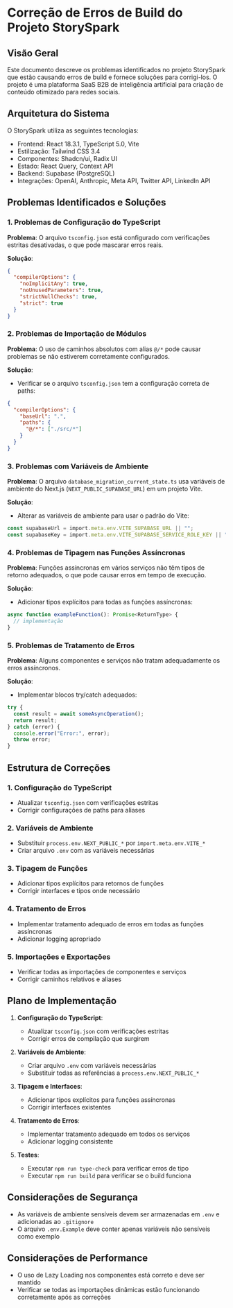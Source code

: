 # Correção de Erros de Build do Projeto StorySpark

## Visão Geral

Este documento descreve os problemas identificados no projeto StorySpark que estão causando erros de build e fornece soluções para corrigi-los. O projeto é uma plataforma SaaS B2B de inteligência artificial para criação de conteúdo otimizado para redes sociais.

## Arquitetura do Sistema

O StorySpark utiliza as seguintes tecnologias:
- Frontend: React 18.3.1, TypeScript 5.0, Vite
- Estilização: Tailwind CSS 3.4
- Componentes: Shadcn/ui, Radix UI
- Estado: React Query, Context API
- Backend: Supabase (PostgreSQL)
- Integrações: OpenAI, Anthropic, Meta API, Twitter API, LinkedIn API

## Problemas Identificados e Soluções

### 1. Problemas de Configuração do TypeScript

**Problema**: O arquivo `tsconfig.json` está configurado com verificações estritas desativadas, o que pode mascarar erros reais.

**Solução**:
```json
{
  "compilerOptions": {
    "noImplicitAny": true,
    "noUnusedParameters": true,
    "strictNullChecks": true,
    "strict": true
  }
}
```

### 2. Problemas de Importação de Módulos

**Problema**: O uso de caminhos absolutos com alias `@/*` pode causar problemas se não estiverem corretamente configurados.

**Solução**:
- Verificar se o arquivo `tsconfig.json` tem a configuração correta de paths:
```json
{
  "compilerOptions": {
    "baseUrl": ".",
    "paths": {
      "@/*": ["./src/*"]
    }
  }
}
```

### 3. Problemas com Variáveis de Ambiente

**Problema**: O arquivo `database_migration_current_state.ts` usa variáveis de ambiente do Next.js (`NEXT_PUBLIC_SUPABASE_URL`) em um projeto Vite.

**Solução**:
- Alterar as variáveis de ambiente para usar o padrão do Vite:
```typescript
const supabaseUrl = import.meta.env.VITE_SUPABASE_URL || "";
const supabaseKey = import.meta.env.VITE_SUPABASE_SERVICE_ROLE_KEY || "";
```

### 4. Problemas de Tipagem nas Funções Assíncronas

**Problema**: Funções assíncronas em vários serviços não têm tipos de retorno adequados, o que pode causar erros em tempo de execução.

**Solução**:
- Adicionar tipos explícitos para todas as funções assíncronas:
```typescript
async function exampleFunction(): Promise<ReturnType> {
  // implementação
}
```

### 5. Problemas de Tratamento de Erros

**Problema**: Alguns componentes e serviços não tratam adequadamente os erros assíncronos.

**Solução**:
- Implementar blocos try/catch adequados:
```typescript
try {
  const result = await someAsyncOperation();
  return result;
} catch (error) {
  console.error("Error:", error);
  throw error;
}
```

## Estrutura de Correções

### 1. Configuração do TypeScript
- Atualizar `tsconfig.json` com verificações estritas
- Corrigir configurações de paths para aliases

### 2. Variáveis de Ambiente
- Substituir `process.env.NEXT_PUBLIC_*` por `import.meta.env.VITE_*`
- Criar arquivo `.env` com as variáveis necessárias

### 3. Tipagem de Funções
- Adicionar tipos explícitos para retornos de funções
- Corrigir interfaces e tipos onde necessário

### 4. Tratamento de Erros
- Implementar tratamento adequado de erros em todas as funções assíncronas
- Adicionar logging apropriado

### 5. Importações e Exportações
- Verificar todas as importações de componentes e serviços
- Corrigir caminhos relativos e aliases

## Plano de Implementação

1. **Configuração do TypeScript**:
   - Atualizar `tsconfig.json` com verificações estritas
   - Corrigir erros de compilação que surgirem

2. **Variáveis de Ambiente**:
   - Criar arquivo `.env` com variáveis necessárias
   - Substituir todas as referências a `process.env.NEXT_PUBLIC_*`

3. **Tipagem e Interfaces**:
   - Adicionar tipos explícitos para funções assíncronas
   - Corrigir interfaces existentes

4. **Tratamento de Erros**:
   - Implementar tratamento adequado em todos os serviços
   - Adicionar logging consistente

5. **Testes**:
   - Executar `npm run type-check` para verificar erros de tipo
   - Executar `npm run build` para verificar se o build funciona

## Considerações de Segurança

- As variáveis de ambiente sensíveis devem ser armazenadas em `.env` e adicionadas ao `.gitignore`
- O arquivo `.env.Example` deve conter apenas variáveis não sensíveis como exemplo

## Considerações de Performance

- O uso de Lazy Loading nos componentes está correto e deve ser mantido
- Verificar se todas as importações dinâmicas estão funcionando corretamente após as correções